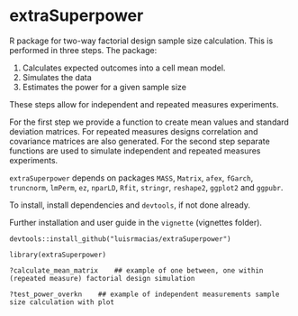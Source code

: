 # extraSuperpower
R package for two-way factorial design sample size calculation. This is performed in three steps. The package:
1. Calculates expected outcomes into a cell mean model.
2. Simulates the data
3. Estimates the power for a given sample size

These steps allow for independent and repeated measures experiments. 

For the first step we provide a function to create mean values and standard deviation matrices. For repeated measures designs correlation and covariance matrices are also generated. For the second step separate functions are used to simulate independent and repeated measures experiments. 

``extraSuperpower`` depends on packages ``MASS``, ``Matrix``, ``afex``, ``fGarch``, ``truncnorm``, ``lmPerm``, ``ez``, ``nparLD``, ``Rfit``, ``stringr``, ``reshape2``, ``ggplot2`` and ``ggpubr``. 

To install, install dependencies and ``devtools``, if not done already.

Further installation and user guide in the ``vignette`` (vignettes folder).

``devtools::install_github("luisrmacias/extraSuperpower")``

``library(extraSuperpower)``

``?calculate_mean_matrix    ## example of one between, one within (repeated measure) factorial design simulation``

``?test_power_overkn    ## example of independent measurements sample size calculation with plot``
